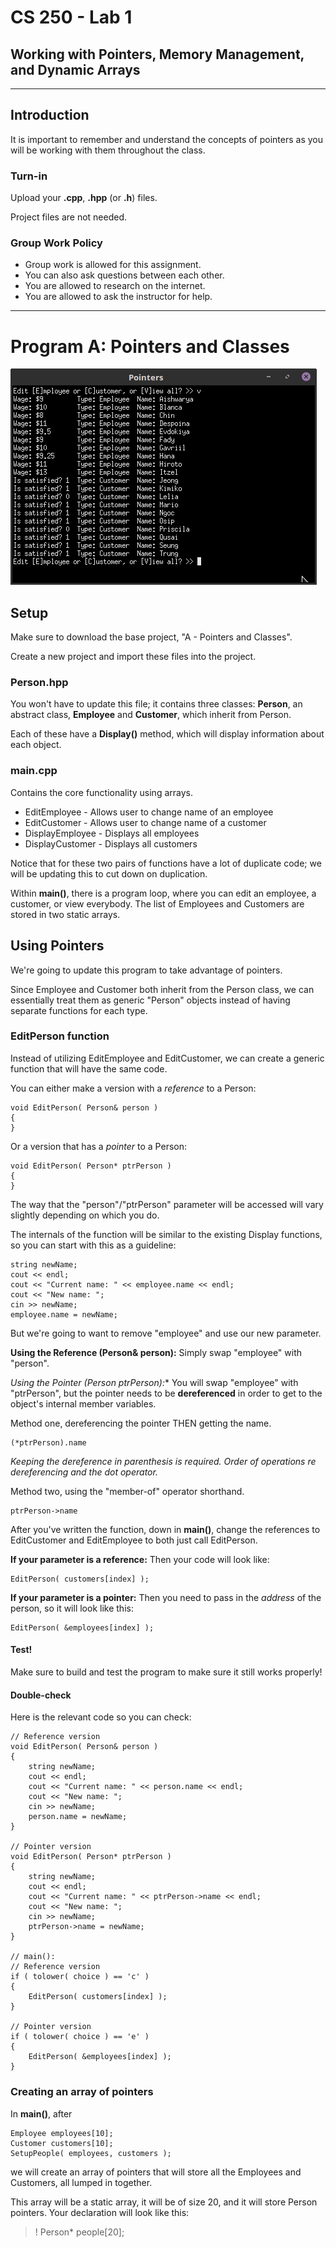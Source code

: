 # CS 250 - Lab 1

## Working with Pointers, Memory Management, and Dynamic Arrays

---

## Introduction

It is important to remember and understand the concepts of pointers
as you will be working with them throughout the class.


### Turn-in

Upload your **.cpp**, **.hpp** (or **.h**) files.

Project files are not needed.

### Group Work Policy

* Group work is allowed for this assignment.
* You can also ask questions between each other.
* You are allowed to research on the internet.
* You are allowed to ask the instructor for help.

---

# Program A: Pointers and Classes

![screenshot](images/screenshot.png)

## Setup

Make sure to download the base project, "A - Pointers and Classes".

Create a new project and import these files into the project.

### Person.hpp

You won't have to update this file; it contains three classes:
**Person**, an abstract class, **Employee** and **Customer**, which
inherit from Person.

Each of these have a **Display()** method, which will display
information about each object.

### main.cpp

Contains the core functionality using arrays.

* EditEmployee - Allows user to change name of an employee
* EditCustomer - Allows user to change name of a customer
* DisplayEmployee - Displays all employees
* DisplayCustomer - Displays all customers

Notice that for these two pairs of functions have a lot of duplicate
code; we will be updating this to cut down on duplication.

Within **main()**, there is a program loop, where you can edit an
employee, a customer, or view everybody. The list of Employees and
Customers are stored in two static arrays.

## Using Pointers

We're going to update this program to take advantage of pointers.

Since Employee and Customer both inherit from the Person class,
we can essentially treat them as generic "Person" objects instead
of having separate functions for each type.

### EditPerson function

Instead of utilizing EditEmployee and EditCustomer, we can create
a generic function that will have the same code.

You can either make a version with a *reference* to a Person:

	void EditPerson( Person& person )
	{
	}

Or a version that has a *pointer* to a Person:

	void EditPerson( Person* ptrPerson )
	{
	}

The way that the "person"/"ptrPerson" parameter will be accessed will
vary slightly depending on which you do.

The internals of the function will be similar to the existing Display
functions, so you can start with this as a guideline:

    string newName;
    cout << endl;
    cout << "Current name: " << employee.name << endl;
    cout << "New name: ";
    cin >> newName;
    employee.name = newName;
    
But we're going to want to remove "employee" and use our new parameter.

**Using the Reference (Person& person):** Simply swap "employee" with "person".

**Using the Pointer (Person* ptrPerson):** You will swap "employee" with "ptrPerson",
but the pointer needs to be **dereferenced** in order to get to the object's
internal member variables.

Method one, dereferencing the pointer THEN getting the name.

	(*ptrPerson).name
	
*Keeping the dereference in parenthesis is required.
Order of operations re dereferencing and the dot operator.*

Method two, using the "member-of" operator shorthand.

	ptrPerson->name
	

After you've written the function, down in **main()**, 
change the references to EditCustomer and EditEmployee to both just
call EditPerson.

**If your parameter is a reference:** Then your code will look like:

	EditPerson( customers[index] );
	
**If your parameter is a pointer:** Then you need to pass in the
*address* of the person, so it will look like this:

	EditPerson( &employees[index] );
	
#### Test!

Make sure to build and test the program to make sure it still works properly!

#### Double-check

Here is the relevant code so you can check:

	// Reference version
	void EditPerson( Person& person )
	{
		string newName;
		cout << endl;
		cout << "Current name: " << person.name << endl;
		cout << "New name: ";
		cin >> newName;
		person.name = newName;
	}

	// Pointer version
	void EditPerson( Person* ptrPerson )
	{
		string newName;
		cout << endl;
		cout << "Current name: " << ptrPerson->name << endl;
		cout << "New name: ";
		cin >> newName;
		ptrPerson->name = newName;
	}

	// main():
	// Reference version
	if ( tolower( choice ) == 'c' )
	{
		EditPerson( customers[index] );
	}
	
	// Pointer version
	if ( tolower( choice ) == 'e' )
	{
		EditPerson( &employees[index] );
	}


### Creating an array of pointers

In **main()**, after

	Employee employees[10];
    Customer customers[10];
    SetupPeople( employees, customers );
    
we will create an array of pointers that will store all the 
Employees and Customers, all lumped in together.

This array will be a static array, it will be of size 20, and
it will store Person pointers. Your declaration will look like this:

>! Person* people[20];
	

